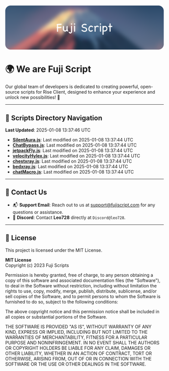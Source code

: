 ![Banner](.github/b.webp)

# 🌍 **We are Fuji Script**

Our global team of developers is dedicated to creating powerful, open-source scripts for Rise Client, designed to enhance your experience and unlock new possibilities! 🌟

---
<!-- SCRIPTS_NAVIGATION_START -->
## 📂 **Scripts Directory Navigation**

**Last Updated**: 2025-01-08 13:37:46 UTC

- **[SilentAura.js](scripts/SilentAura.js)**: Last modified on 2025-01-08 13:37:44 UTC
- **[ChatBypass.js](scripts/ChatBypass.js)**: Last modified on 2025-01-08 13:37:44 UTC
- **[jetpackFly.js](scripts/jetpackFly.js)**: Last modified on 2025-01-08 13:37:44 UTC
- **[velocityHylex.js](scripts/velocityHylex.js)**: Last modified on 2025-01-08 13:37:44 UTC
- **[chestxray.js](scripts/chestxray.js)**: Last modified on 2025-01-08 13:37:44 UTC
- **[bedxray.js](scripts/bedxray.js)**: Last modified on 2025-01-08 13:37:44 UTC
- **[chatMacro.js](scripts/chatMacro.js)**: Last modified on 2025-01-08 13:37:44 UTC

<!-- SCRIPTS_NAVIGATION_END -->

---

## 💬 **Contact Us**  
- 📬 **Support Email**: Reach out to us at [support@fujiscript.com](mailto:support@fujiscript.com) for any questions or assistance.  
- 💬 **Discord**: Contact **Leo728** directly at `Discord@leo728`.

---

## 📜 **License**

This project is licensed under the MIT License.  

**MIT License**  
Copyright (c) 2023 Fuji Scripts  

Permission is hereby granted, free of charge, to any person obtaining a copy of this software and associated documentation files (the "Software"), to deal in the Software without restriction, including without limitation the rights to use, copy, modify, merge, publish, distribute, sublicense, and/or sell copies of the Software, and to permit persons to whom the Software is furnished to do so, subject to the following conditions:  

The above copyright notice and this permission notice shall be included in all copies or substantial portions of the Software.  

THE SOFTWARE IS PROVIDED "AS IS", WITHOUT WARRANTY OF ANY KIND, EXPRESS OR IMPLIED, INCLUDING BUT NOT LIMITED TO THE WARRANTIES OF MERCHANTABILITY, FITNESS FOR A PARTICULAR PURPOSE AND NONINFRINGEMENT. IN NO EVENT SHALL THE AUTHORS OR COPYRIGHT HOLDERS BE LIABLE FOR ANY CLAIM, DAMAGES OR OTHER LIABILITY, WHETHER IN AN ACTION OF CONTRACT, TORT OR OTHERWISE, ARISING FROM, OUT OF OR IN CONNECTION WITH THE SOFTWARE OR THE USE OR OTHER DEALINGS IN THE SOFTWARE.  
